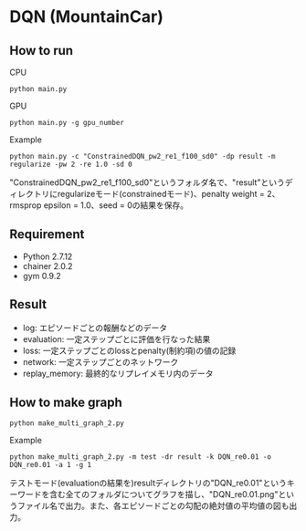 # DQN (MountainCar)

## How to run 

CPU
 
`python main.py` 

GPU 

`python main.py -g gpu_number` 

Example 

`python main.py -c "ConstrainedDQN_pw2_re1_f100_sd0" -dp result -m regularize -pw 2 -re 1.0 -sd 0` 

"ConstrainedDQN_pw2_re1_f100_sd0"というフォルダ名で、"result"というディレクトリにregularizeモード(constrainedモード)、penalty weight = 2、rmsprop epsilon = 1.0、seed = 0の結果を保存。 

## Requirement 
- Python 2.7.12 
- chainer 2.0.2 
- gym 0.9.2 

## Result
- log: エピソードごとの報酬などのデータ 
- evaluation: 一定ステップごとに評価を行なった結果
- loss: 一定ステップごとのlossとpenalty(制約項)の値の記録
- network: 一定ステップごとのネットワーク
- replay_memory: 最終的なリプレイメモリ内のデータ

## How to make graph 

`python make_multi_graph_2.py` 

Example 

`python make_multi_graph_2.py -m test -dr result -k DQN_re0.01 -o DQN_re0.01 -a 1 -g 1` 

テストモード(evaluationの結果を)resultディレクトリの"DQN_re0.01"というキーワードを含む全てのフォルダについてグラフを描し、"DQN_re0.01.png"というファイル名で出力。また、各エピソードごとの勾配の絶対値の平均値の図も出力。




